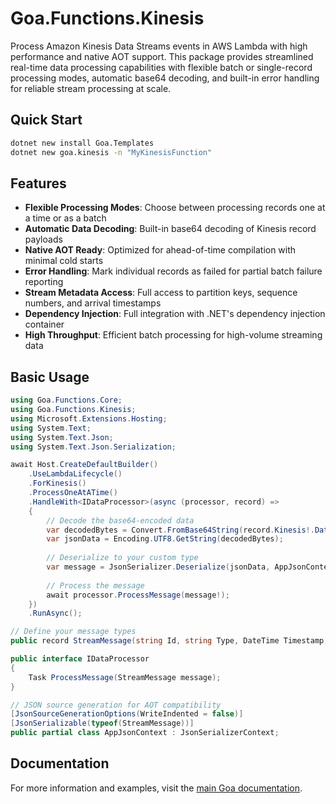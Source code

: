 # Goa.Functions.Kinesis

Process Amazon Kinesis Data Streams events in AWS Lambda with high performance and native AOT support. This package provides streamlined real-time data processing capabilities with flexible batch or single-record processing modes, automatic base64 decoding, and built-in error handling for reliable stream processing at scale.

## Quick Start

```bash
dotnet new install Goa.Templates
dotnet new goa.kinesis -n "MyKinesisFunction"
```

## Features

- **Flexible Processing Modes**: Choose between processing records one at a time or as a batch
- **Automatic Data Decoding**: Built-in base64 decoding of Kinesis record payloads
- **Native AOT Ready**: Optimized for ahead-of-time compilation with minimal cold starts
- **Error Handling**: Mark individual records as failed for partial batch failure reporting
- **Stream Metadata Access**: Full access to partition keys, sequence numbers, and arrival timestamps
- **Dependency Injection**: Full integration with .NET's dependency injection container
- **High Throughput**: Efficient batch processing for high-volume streaming data

## Basic Usage

```csharp
using Goa.Functions.Core;
using Goa.Functions.Kinesis;
using Microsoft.Extensions.Hosting;
using System.Text;
using System.Text.Json;
using System.Text.Json.Serialization;

await Host.CreateDefaultBuilder()
    .UseLambdaLifecycle()
    .ForKinesis()
    .ProcessOneAtATime()
    .HandleWith<IDataProcessor>(async (processor, record) =>
    {
        // Decode the base64-encoded data
        var decodedBytes = Convert.FromBase64String(record.Kinesis!.Data!);
        var jsonData = Encoding.UTF8.GetString(decodedBytes);
        
        // Deserialize to your custom type
        var message = JsonSerializer.Deserialize(jsonData, AppJsonContext.Default.StreamMessage);
        
        // Process the message
        await processor.ProcessMessage(message!);
    })
    .RunAsync();

// Define your message types
public record StreamMessage(string Id, string Type, DateTime Timestamp, object Payload);

public interface IDataProcessor
{
    Task ProcessMessage(StreamMessage message);
}

// JSON source generation for AOT compatibility
[JsonSourceGenerationOptions(WriteIndented = false)]
[JsonSerializable(typeof(StreamMessage))]
public partial class AppJsonContext : JsonSerializerContext;
```

## Documentation

For more information and examples, visit the [main Goa documentation](https://github.com/im5tu/goa).
